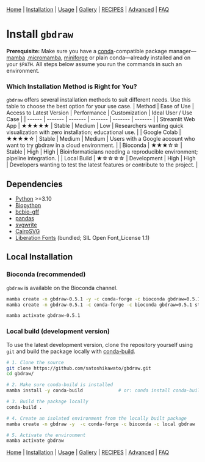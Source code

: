 [Home](../README.md) | [Installation](./INSTALL.md) | [Usage](./USAGE.md) | [Gallery](./GALLERY.md) | [RECIPES](./RECIPES.md) | [Advanced](./ADVANCED.md) | [FAQ](./FAQ.md)
# Install `gbdraw`

**Prerequisite:** Make sure you have a [conda](https://docs.conda.io/en/latest/)-compatible package manager—[mamba](https://github.com/mamba-org/mamba) ,[micromamba](https://mamba.readthedocs.io/en/latest/installation/micromamba-installation.html), [miniforge](https://github.com/conda-forge/miniforge) or plain conda—already installed and on your `$PATH`. All steps below assume you run the commands in such an environment.

### Which Installation Method is Right for You?
`gbdraw` offers several installation methods to suit different needs. Use this table to choose the best option for your use case.
| Method | Ease of Use | Access to Latest Version | Performance | Customization | Ideal User / Use Case |
| ------ | ------- | ------- | ------- | ------- | ------- |
| Streamlit Web App | ★★★★★ | Stable | Medium | Low | Researchers wanting quick visualization with zero installation; educational use. | 
| Google Colab | ★★★★☆ | Stable | Medium | Medium | Users with a Google account who want to try gbdraw in a cloud environment. | 
| Bioconda | ★★★☆☆ | Stable | High | High | Bioinformaticians needing a reproducible environment; pipeline integration. | 
 | Local Build | ★☆☆☆☆ | Development | High | High | Developers wanting to test the latest features or contribute to the project. | 
 

## Dependencies
- [Python](https://www.python.org/) >=3.10
- [Biopython](https://biopython.org/)
- [bcbio-gff](https://github.com/chapmanb/bcbb/tree/master/gff)
- [pandas](https://pandas.pydata.org/)
- [svgwrite](https://github.com/mozman/svgwrite)
- [CairoSVG](https://cairosvg.org/)
- [Liberation Fonts](https://github.com/liberationfonts/liberation-fonts) (bundled; SIL Open Font_License 1.1)

## Local Installation

### Bioconda (recommended)
`gbdraw` is available on the Bioconda channel.
```bash
mamba create -n gbdraw-0.5.1 -y -c conda-forge -c bioconda gbdraw=0.5.1
mamba create -n gbdraw-0.5.1 -c conda-forge -c bioconda gbdraw=0.5.1 streamlit # Install streamlit if you want to use GUI mode. Streamlit can also be installed later

mamba activate gbdraw-0.5.1
```
### Local build (development version)
To use the latest development version, clone the repository yourself using `git` and build the package locally with [conda-build](https://anaconda.org/anaconda/conda-build).
```bash
# 1. Clone the source
git clone https://github.com/satoshikawato/gbdraw.git
cd gbdraw/

# 2. Make sure conda-build is installed
mamba install -y conda-build             # or: conda install conda-build

# 3. Build the package locally
conda-build .

# 4. Create an isolated environment from the locally built package
mamba create -n gbdraw -y  -c conda-forge -c bioconda -c local gbdraw

# 5. Activate the environment
mamba activate gbdraw
```
[Home](../README.md) | [Installation](./INSTALL.md) | [Usage](./USAGE.md) | [Gallery](./GALLERY.md) | [RECIPES](./RECIPES.md) | [Advanced](./ADVANCED.md) | [FAQ](./FAQ.md)